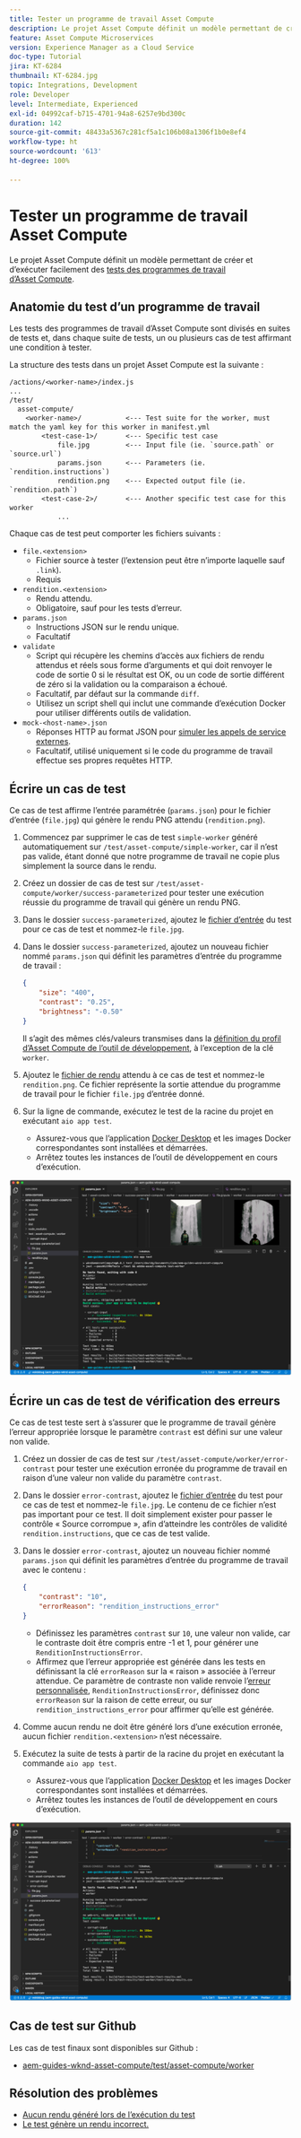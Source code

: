 ```yaml
---
title: Tester un programme de travail Asset Compute
description: Le projet Asset Compute définit un modèle permettant de créer et d’exécuter facilement des tests des programmes de travail d’Asset Compute.
feature: Asset Compute Microservices
version: Experience Manager as a Cloud Service
doc-type: Tutorial
jira: KT-6284
thumbnail: KT-6284.jpg
topic: Integrations, Development
role: Developer
level: Intermediate, Experienced
exl-id: 04992caf-b715-4701-94a8-6257e9bd300c
duration: 142
source-git-commit: 48433a5367c281cf5a1c106b08a1306f1b0e8ef4
workflow-type: ht
source-wordcount: '613'
ht-degree: 100%

---
```


# Tester un programme de travail Asset Compute

Le projet Asset Compute définit un modèle permettant de créer et d’exécuter facilement des [tests des programmes de travail d’Asset Compute](https://experienceleague.adobe.com/docs/asset-compute/using/extend/test-custom-application.html?lang=fr).

## Anatomie du test d’un programme de travail

Les tests des programmes de travail d’Asset Compute sont divisés en suites de tests et, dans chaque suite de tests, un ou plusieurs cas de test affirmant une condition à tester.

La structure des tests dans un projet Asset Compute est la suivante :

```
/actions/<worker-name>/index.js
...
/test/
  asset-compute/
    <worker-name>/           <--- Test suite for the worker, must match the yaml key for this worker in manifest.yml
        <test-case-1>/       <--- Specific test case 
            file.jpg         <--- Input file (ie. `source.path` or `source.url`)
            params.json      <--- Parameters (ie. `rendition.instructions`)
            rendition.png    <--- Expected output file (ie. `rendition.path`)
        <test-case-2>/       <--- Another specific test case for this worker
            ...
```

Chaque cas de test peut comporter les fichiers suivants :

+ `file.<extension>`
   + Fichier source à tester (l’extension peut être n’importe laquelle sauf `.link`).
   + Requis
+ `rendition.<extension>`
   + Rendu attendu.
   + Obligatoire, sauf pour les tests d’erreur.
+ `params.json`
   + Instructions JSON sur le rendu unique.
   + Facultatif
+ `validate`
   + Script qui récupère les chemins d’accès aux fichiers de rendu attendus et réels sous forme d’arguments et qui doit renvoyer le code de sortie 0 si le résultat est OK, ou un code de sortie différent de zéro si la validation ou la comparaison a échoué.
   + Facultatif, par défaut sur la commande `diff`.
   + Utilisez un script shell qui inclut une commande d’exécution Docker pour utiliser différents outils de validation.
+ `mock-<host-name>.json`
   + Réponses HTTP au format JSON pour [simuler les appels de service externes](https://www.mock-server.com/mock_server/creating_expectations.html).
   + Facultatif, utilisé uniquement si le code du programme de travail effectue ses propres requêtes HTTP.

## Écrire un cas de test

Ce cas de test affirme l’entrée paramétrée (`params.json`) pour le fichier d’entrée (`file.jpg`) qui génère le rendu PNG attendu (`rendition.png`).

1. Commencez par supprimer le cas de test `simple-worker` généré automatiquement sur `/test/asset-compute/simple-worker`, car il n’est pas valide, étant donné que notre programme de travail ne copie plus simplement la source dans le rendu.
1. Créez un dossier de cas de test sur `/test/asset-compute/worker/success-parameterized` pour tester une exécution réussie du programme de travail qui génère un rendu PNG.
1. Dans le dossier `success-parameterized`, ajoutez le [fichier d’entrée](./assets/test/success-parameterized/file.jpg) du test pour ce cas de test et nommez-le `file.jpg`.
1. Dans le dossier `success-parameterized`, ajoutez un nouveau fichier nommé `params.json` qui définit les paramètres d’entrée du programme de travail :

   ```json
   { 
       "size": "400",
       "contrast": "0.25",
       "brightness": "-0.50"
   }
   ```

   Il s’agit des mêmes clés/valeurs transmises dans la [définition du profil d’Asset Compute de l’outil de développement](../develop/development-tool.md), à l’exception de la clé `worker`.

1. Ajoutez le [fichier de rendu](./assets/test/success-parameterized/rendition.png) attendu à ce cas de test et nommez-le `rendition.png`. Ce fichier représente la sortie attendue du programme de travail pour le fichier `file.jpg` d’entrée donné.
1. Sur la ligne de commande, exécutez le test de la racine du projet en exécutant `aio app test`.
   + Assurez-vous que l’application [Docker Desktop](../set-up/development-environment.md#docker) et les images Docker correspondantes sont installées et démarrées.
   + Arrêtez toutes les instances de l’outil de développement en cours d’exécution.

![Test - Réussite.](./assets/test/success-parameterized/result.png)

## Écrire un cas de test de vérification des erreurs

Ce cas de test teste sert à s’assurer que le programme de travail génère l’erreur appropriée lorsque le paramètre `contrast` est défini sur une valeur non valide.

1. Créez un dossier de cas de test sur `/test/asset-compute/worker/error-contrast` pour tester une exécution erronée du programme de travail en raison d’une valeur non valide du paramètre `contrast`.
1. Dans le dossier `error-contrast`, ajoutez le [fichier d’entrée](./assets/test/error-contrast/file.jpg) du test pour ce cas de test et nommez-le `file.jpg`. Le contenu de ce fichier n’est pas important pour ce test. Il doit simplement exister pour passer le contrôle « Source corrompue », afin d’atteindre les contrôles de validité `rendition.instructions`, que ce cas de test valide.
1. Dans le dossier `error-contrast`, ajoutez un nouveau fichier nommé `params.json` qui définit les paramètres d’entrée du programme de travail avec le contenu :

   ```json
   {
       "contrast": "10",
       "errorReason": "rendition_instructions_error"
   }
   ```

   + Définissez les paramètres `contrast` sur `10`, une valeur non valide, car le contraste doit être compris entre -1 et 1, pour générer une `RenditionInstructionsError`.
   + Affirmez que l’erreur appropriée est générée dans les tests en définissant la clé `errorReason` sur la « raison » associée à l’erreur attendue. Ce paramètre de contraste non valide renvoie l’[erreur personnalisée](../develop/worker.md#errors), `RenditionInstructionsError`, définissez donc `errorReason` sur la raison de cette erreur, ou sur `rendition_instructions_error` pour affirmer qu’elle est générée.

1. Comme aucun rendu ne doit être généré lors d’une exécution erronée, aucun fichier `rendition.<extension>` n’est nécessaire.
1. Exécutez la suite de tests à partir de la racine du projet en exécutant la commande `aio app test`.
   + Assurez-vous que l’application [Docker Desktop](../set-up/development-environment.md#docker) et les images Docker correspondantes sont installées et démarrées.
   + Arrêtez toutes les instances de l’outil de développement en cours d’exécution.

![Test - Contraste d’erreur.](./assets/test/error-contrast/result.png)

## Cas de test sur Github

Les cas de test finaux sont disponibles sur Github :

+ [aem-guides-wknd-asset-compute/test/asset-compute/worker](https://github.com/adobe/aem-guides-wknd-asset-compute/tree/master/test/asset-compute/worker)

## Résolution des problèmes

+ [Aucun rendu généré lors de l’exécution du test](../troubleshooting.md#test-no-rendition-generated)
+ [Le test génère un rendu incorrect.](../troubleshooting.md#tests-generates-incorrect-rendition)
